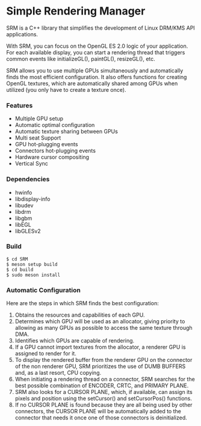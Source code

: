 
# Simple Rendering Manager

SRM is a C++ library that simplifies the development of Linux DRM/KMS API applications.

With SRM, you can focus on the OpenGL ES 2.0 logic of your application. For each available display, you can start a rendering thread that triggers common events like initializeGL(), paintGL(), resizeGL(), etc.

SRM allows you to use multiple GPUs simultaneously and automatically finds the most efficient configuration. It also offers functions for creating OpenGL textures, which are automatically shared among GPUs when utilized (you only have to create a texture once).

### Features

* Multiple GPU setup
* Automatic optimal configuration
* Automatic texture sharing between GPUs
* Multi seat Support
* GPU hot-plugging events
* Connectors hot-plugging events
* Hardware cursor compositing
* Vertical Sync

### Dependencies

* hwinfo
* libdisplay-info
* libudev
* libdrm
* libgbm
* libEGL
* libGLESv2

### Build

```
$ cd SRM
$ meson setup build
$ cd build
$ sudo meson install
```

### Automatic Configuration

Here are the steps in which SRM finds the best configuration:

1. Obtains the resources and capabilities of each GPU.
2. Determines which GPU will be used as an allocator, giving priority to allowing as many GPUs as possible to access the same texture through DMA.
3. Identifies which GPUs are capable of rendering.
4. If a GPU cannot import textures from the allocator, a renderer GPU is assigned to render for it.
5. To display the rendered buffer from the renderer GPU on the connector of the non renderer GPU, SRM prioritizes the use of DUMB BUFFERS and, as a last resort, CPU copying.
6. When initiating a rendering thread on a connector, SRM searches for the best possible combination of ENCODER, CRTC, and PRIMARY PLANE.
7. SRM also looks for a CURSOR PLANE, which, if available, can assign its pixels and position using the setCursor() and setCursorPos() functions.
8. If no CURSOR PLANE is found because they are all being used by other connectors, the CURSOR PLANE will be automatically added to the connector that needs it once one of those connectors is deinitialized.
